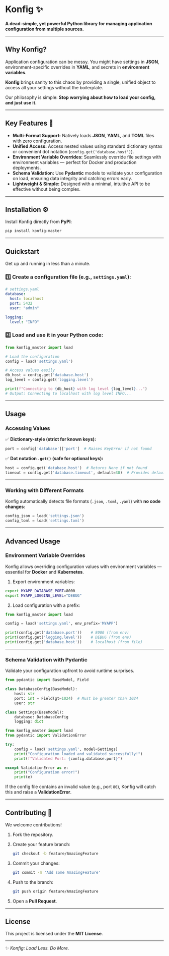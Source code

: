 # Konfig ✨

**A dead-simple, yet powerful Python library for managing application configuration from multiple sources.**

---

## Why Konfig?

Application configuration can be messy. You might have settings in **JSON**, environment-specific overrides in **YAML**, and secrets in **environment variables**.

**Konfig** brings sanity to this chaos by providing a single, unified object to access all your settings without the boilerplate.

Our philosophy is simple: **Stop worrying about how to load your config, and just use it.**

---

## Key Features 🚀

- **Multi-Format Support:** Natively loads **JSON**, **YAML**, and **TOML** files with zero configuration.
- **Unified Access:** Access nested values using standard dictionary syntax or convenient dot notation (`config.get('database.host')`).
- **Environment Variable Overrides:** Seamlessly override file settings with environment variables — perfect for Docker and production deployments.
- **Schema Validation:** Use **Pydantic** models to validate your configuration on load, ensuring data integrity and catching errors early.
- **Lightweight & Simple:** Designed with a minimal, intuitive API to be effective without being complex.

---

## Installation ⚙️

Install Konfig directly from **PyPI**:

```bash
pip install konfig-master
```

---

## Quickstart

Get up and running in less than a minute.

### 1️⃣ Create a configuration file (e.g., `settings.yaml`):

```yaml
# settings.yaml
database:
  host: localhost
  port: 5432
  user: "admin"

logging:
  level: "INFO"
```

### 2️⃣ Load and use it in your Python code:

```python
from konfig_master import load

# Load the configuration
config = load('settings.yaml')

# Access values easily
db_host = config.get('database.host')
log_level = config.get('logging.level')

print(f"Connecting to {db_host} with log level {log_level}...")
# Output: Connecting to localhost with log level INFO...
```

---

## Usage

### Accessing Values

✅ **Dictionary-style (strict for known keys):**

```python
port = config['database']['port']  # Raises KeyError if not found
```

✅ **Dot notation `.get()` (safe for optional keys):**

```python
host = config.get('database.host')  # Returns None if not found
timeout = config.get('database.timeout', default=30)  # Provides default if missing
```

---

### Working with Different Formats

Konfig automatically detects file formats (`.json`, `.toml`, `.yaml`) with **no code changes**:

```python
config_json = load('settings.json')
config_toml = load('settings.toml')
```

---

## Advanced Usage

### Environment Variable Overrides

Konfig allows overriding configuration values with environment variables — essential for **Docker** and **Kubernetes**.

1. Export environment variables:

```bash
export MYAPP_DATABASE_PORT=8000
export MYAPP_LOGGING_LEVEL="DEBUG"
```

2. Load configuration with a prefix:

```python
from konfig_master import load

config = load('settings.yaml', env_prefix='MYAPP')

print(config.get('database.port'))    # 8000 (from env)
print(config.get('logging.level'))    # DEBUG (from env)
print(config.get('database.host'))    # localhost (from file)
```

---

### Schema Validation with Pydantic

Validate your configuration upfront to avoid runtime surprises.

```python
from pydantic import BaseModel, Field

class DatabaseConfig(BaseModel):
    host: str
    port: int = Field(gt=1024)  # Must be greater than 1024
    user: str

class Settings(BaseModel):
    database: DatabaseConfig
    logging: dict
```

```python
from konfig_master import load
from pydantic import ValidationError

try:
    config = load('settings.yaml', model=Settings)
    print("Configuration loaded and validated successfully!")
    print(f"Validated Port: {config.database.port}")

except ValidationError as e:
    print("Configuration error!")
    print(e)
```

If the config file contains an invalid value (e.g., port `80`), Konfig will catch this and raise a **ValidationError**.

---

## Contributing 🤝

We welcome contributions!

1. Fork the repository.
2. Create your feature branch:

   ```bash
   git checkout -b feature/AmazingFeature
   ```

3. Commit your changes:

   ```bash
   git commit -m 'Add some AmazingFeature'
   ```

4. Push to the branch:

   ```bash
   git push origin feature/AmazingFeature
   ```

5. Open a **Pull Request**.

---

## License

This project is licensed under the **MIT License**.

---

✨ _Konfig: Load Less. Do More._
